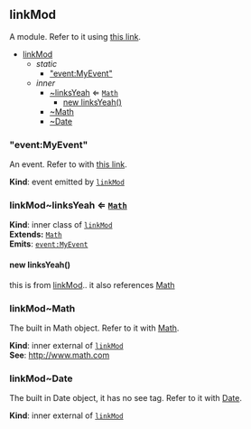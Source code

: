 <a name="module_linkMod"></a>

## linkMod
A module. Refer to it using [this link](#module_linkMod).


* [linkMod](#module_linkMod)
    * _static_
        * ["event:MyEvent"](#module_linkMod.event_MyEvent)
    * _inner_
        * [~linksYeah](#module_linkMod..linksYeah) ⇐ <code>[Math](#external_Math)</code>
            * [new linksYeah()](#new_module_linkMod..linksYeah_new)
        * [~Math](#external_Math)
        * [~Date](#external_Date)

<a name="module_linkMod.event_MyEvent"></a>

### "event:MyEvent"
An event. Refer to with [this link](#module_linkMod.event_MyEvent).

**Kind**: event emitted by <code>[linkMod](#module_linkMod)</code>  
<a name="module_linkMod..linksYeah"></a>

### linkMod~linksYeah ⇐ <code>[Math](#external_Math)</code>
**Kind**: inner class of <code>[linkMod](#module_linkMod)</code>  
**Extends:** <code>[Math](#external_Math)</code>  
**Emits**: <code>[event:MyEvent](#module_linkMod.event_MyEvent)</code>  
<a name="new_module_linkMod..linksYeah_new"></a>

#### new linksYeah()
this is from [linkMod](#module_linkMod).. it also references [Math](#external_Math)

<a name="external_Math"></a>

### linkMod~Math
The built in Math object. Refer to it with [Math](#external_Math).

**Kind**: inner external of <code>[linkMod](#module_linkMod)</code>  
**See**: http://www.math.com  
<a name="external_Date"></a>

### linkMod~Date
The built in Date object, it has no see tag. Refer to it with [Date](#external_Date).

**Kind**: inner external of <code>[linkMod](#module_linkMod)</code>  
